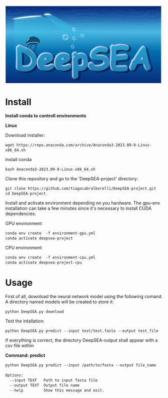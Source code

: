 ![DeepSEA](images/LOGO.png)

# Install
**Install conda to controll environments**

**Linux**

Download installer:
```
wget https://repo.anaconda.com/archive/Anaconda3-2023.09-0-Linux-x86_64.sh
```
Install conda
```
bash Anaconda3-2023.09-0-Linux-x86_64.sh
```
Clone this repository and go to the 'DeepSEA-project' directory:
```
git clone https://github.com/tiagocabralborelli/DeepSEA-project.git
cd DeepSEA-project
```
Install and activate environment depending on you hardware. The gpu-env installation can take a few minutes since it's necessary to install CUDA dependencies:

GPU environment
```
conda env create  -f environment-gpu.yml 
conda activate deepsea-project
```
CPU environment
```
conda env create  -f environment-cpu.yml
conda activate deepsea-project-cpu
```

# Usage
First of all, download the neural network model using the following comand. A directory named models will be created to store it:
```
python DeepSEA.py download
```
Test the intallation:
```
python DeepSEA.py predict --input test/test.fasta --output test_file
```
If everything is correct, the directory DeepSEA-output shall appear with a csv file within

**Command: predict**
```
python DeepSEA.py predict --input /path/to/fasta --output file_name

Options:
  --input TEXT   Path to input fasta file
  --output TEXT  Output file name
  --help         Show this message and exit.
```